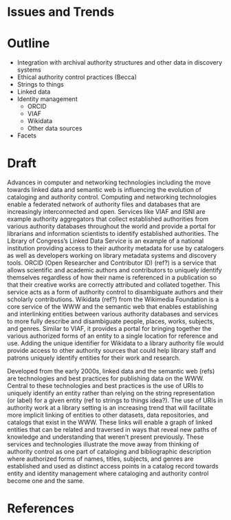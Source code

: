 # Issues and Trends

# Outline

- Integration with archival authority structures and other data in discovery systems
- Ethical authority control practices (Becca)
- Strings to things
- Linked data
- Identity management
    - ORCID
    - VIAF
    - Wikidata
    - Other data sources
- Facets

# Draft

Advances in computer and networking technologies including the move towards linked data and semantic web is influencing the evolution of cataloging and authority control. Computing and networking technologies enable a federated network of authority files and databases that are increasingly interconnected and open. Services like VIAF and ISNI are example authority aggregators that collect established authorities from various authority databases throughout the world and provide a portal for librarians and information scientists to identify established authorities. The Library of Congress’s Linked Data Service is an example of a national institution providing access to their authority metadata for use by catalogers as well as developers working on library metadata systems and discovery tools. ORCID (Open Researcher and Contributor ID) (ref?) is a service that allows scientific and academic authors and contributors to uniquely identify themselves regardless of how their name is referenced in a publication so that their creative works are correctly attributed and collated together. This service acts as a form of authority control to disambiguate authors and their scholarly contributions. Wikidata (ref?) from the Wikimedia Foundation is a core service of the WWW and the semantic web that enables establishing and interlinking entities between various authority databases and services to more fully describe and disambiguate people, places, works, subjects, and genres. Similar to VIAF, it provides a portal for bringing together the various authorized forms of an entity to a single location for reference and use. Adding the unique identifier for Wikidata to a library authority file would provide access to other authority sources that could help library staff and patrons uniquely identify entities for their work and research.

Developed from the early 2000s, linked data and the semantic web (refs) are technologies and best practices for publishing data on the WWW. Central to these technologies and best practices is the use of URIs to uniquely identify an entity rather than relying on the string representation (or label) for a given entity (ref to strings to things idea?). The use of URIs in authority work at a library setting is an increasing trend that will facilitate more implicit linking of entities to other datasets, data repositories, and catalogs that exist in the WWW. These links will enable a graph of linked entities that can be related and traversed in ways that reveal new paths of knowledge and understanding that weren’t present previously. These services and technologies illustrate the move away from thinking of authority control as one part of cataloging and bibliographic description where authorized forms of names, titles, subjects, and genres are established and used as distinct access points in a catalog record towards entity and identity management where cataloging and authority control become one and the same.

# References
